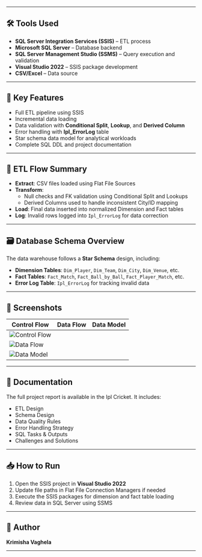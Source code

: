 
---

## 🛠️ Tools Used

- **SQL Server Integration Services (SSIS)** – ETL process
- **Microsoft SQL Server** – Database backend
- **SQL Server Management Studio (SSMS)** – Query execution and validation
- **Visual Studio 2022** – SSIS package development
- **CSV/Excel** – Data source

---

## 🧩 Key Features

- Full ETL pipeline using SSIS
- Incremental data loading
- Data validation with **Conditional Split**, **Lookup**, and **Derived Column**
- Error handling with **Ipl_ErrorLog** table
- Star schema data model for analytical workloads
- Complete SQL DDL and project documentation

---

## 🧮 ETL Flow Summary

- **Extract**: CSV files loaded using Flat File Sources
- **Transform**: 
  - Null checks and FK validation using Conditional Split and Lookups
  - Derived Columns used to handle inconsistent City/ID mapping
- **Load**: Final data inserted into normalized Dimension and Fact tables
- **Log**: Invalid rows logged into `Ipl_ErrorLog` for data correction

---

## 🗃️ Database Schema Overview

The data warehouse follows a **Star Schema** design, including:

- **Dimension Tables**: `Dim_Player`, `Dim_Team`, `Dim_City`, `Dim_Venue`, etc.
- **Fact Tables**: `Fact_Match`, `Fact_Ball_by_Ball`, `Fact_Player_Match`, etc.
- **Error Log Table**: `Ipl_ErrorLog` for tracking invalid data

---

## 📸 Screenshots

| Control Flow | Data Flow | Data Model |
|--------------|-----------|------------|
| ![Control Flow](https://github.com/krimisha13/IPL_Cricket/blob/main/Screenshots/Control%20Flow%20Image%201.png)
| ![Data Flow](https://github.com/krimisha13/IPL_Cricket/blob/main/Screenshots/Data%20Flow%20TaskImage%201.png)
| ![Data Model](https://github.com/krimisha13/IPL_Cricket/blob/main/Screenshots/Data%20Modeling.png) |

---

## 📄 Documentation

The full project report is available in the Ipl Cricket. It includes:
- ETL Design
- Schema Design
- Data Quality Rules
- Error Handling Strategy
- SQL Tasks & Outputs
- Challenges and Solutions

---

## 📥 How to Run

1. Open the SSIS project in **Visual Studio 2022**
2. Update file paths in Flat File Connection Managers if needed
3. Execute the SSIS packages for dimension and fact table loading
4. Review data in SQL Server using SSMS

---

## 📧 Author

**Krimisha Vaghela** 

---


